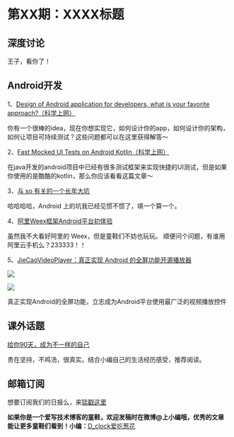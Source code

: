 # 第XX期：XXXX标题

## 深度讨论

[]()

王子，看你了！

## Android开发

1、[Design of Android application for developers, what is your favorite approach?（科学上网）](https://medium.com/@lolevsky/design-of-android-application-for-developers-what-is-your-favorite-approach-d16e23cf2ce3#.s8x247trb)

你有一个很棒的idea，现在你想实现它，如何设计你的app，如何设计你的架构，如何让项目可持续测试？这些问题都可以在这里获得解答～

2、[Fast Mocked UI Tests on Android Kotlin（科学上网）](https://medium.com/@elye.project/fast-mocked-ui-tests-on-android-kotlin-89ed0a8a351a#.6gpcjx1wk)

在java开发的android项目中已经有很多测试框架来实现快捷的UI测试，但是如果你使用的是酷酷的kotlin，那么你应该看看这篇文章～

3、[与 so 有关的一个长年大坑](https://zhuanlan.zhihu.com/p/21359984)

哈哈哈哈，Android 上的坑我已经见惯不惯了，填一个算一个。

4、[阿里Weex框架Android平台初体验](http://smilevenus.com/2016/07/03/%E9%98%BF%E9%87%8CWeex%E6%A1%86%E6%9E%B6Android%E5%B9%B3%E5%8F%B0%E5%88%9D%E4%BD%93%E9%AA%8C/)

虽然我不大看好阿里的 Weex，但是童鞋们不妨也玩玩。 顺便问个问题，有谁用阿里云手机么？233333！！

5、[JieCaoVideoPlayer：真正实现 Android 的全屏功能开源播放器]()

![](https://raw.githubusercontent.com/lipangit/JieCaoVideoPlayer/develop/screenshots/logo2x.png)

![](https://github.com/lipangit/JieCaoVideoPlayer/raw/develop/screenshots/j6.jpg)

真正实现Android的全屏功能，立志成为Android平台使用最广泛的视频播放控件

## 课外话题

[给你90天，成为不一样的自己](http://www.jianshu.com/p/c41190b358b6)

贵在坚持，不鸡汤，很真实。结合小编自己的生活经历感受，推荐阅读。

## 邮箱订阅

想要订阅我们的日报么，来[猛戳这里](http://list.qq.com/cgi-bin/qf_invite?id=d469993d2c888e971c0fbb2309c4d84256968386b126b967)

**如果你是一个爱写技术博客的童鞋，欢迎发稿时在微博@上小编哦，优秀的文章能让更多童鞋们看到！小编：**[D_clock爱吃葱花](http://weibo.com/2480694892/profile?rightmod=1&wvr=6&mod=personinfo&is_all=1)

